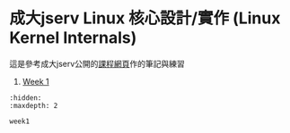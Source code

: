 # 成大jserv Linux 核心設計/實作 (Linux Kernel Internals)
這是參考成大jserv公開的[課程網頁](http://wiki.csie.ncku.edu.tw/linux/schedule)作的筆記與練習

1. [Week 1](./week1.md)

```{toctree}
:hidden:
:maxdepth: 2

week1
```